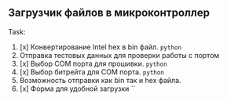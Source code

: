 ## Загрузчик файлов в микроконтроллер

Task:

1. [x] Конвертирование Intel hex в bin файл. `python`
2. Отправка тестовых данных для проверки работы с портом 
3. [x] Выбор COM порта для прошивки. `python`
3. [x] Выбор битрейта для COM порта. `python`
4. Возможность отправки как bin так и hex файла.
5. [x] Форма для удобной загрузки 
``